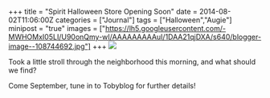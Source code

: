 +++
title = "Spirit Halloween Store Opening Soon"
date = 2014-08-02T11:06:00Z
categories = ["Journal"]
tags = ["Halloween","Augie"]
minipost = "true"
images = ["https://lh5.googleusercontent.com/-MWHOMxI05LI/U90onQmy-wI/AAAAAAAAAuI/1DAA21qjDXA/s640/blogger-image--108744692.jpg"]
+++
![](https://lh5.googleusercontent.com/-MWHOMxI05LI/U90onQmy-wI/AAAAAAAAAuI/1DAA21qjDXA/s640/blogger-image--108744692.jpg)

Took a little stroll through the neighborhood this morning, and what should we find?

Come September, tune in to Tobyblog for further details!
